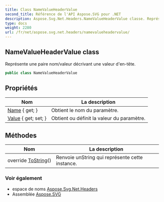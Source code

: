 ```yaml
---
title: Class NameValueHeaderValue
second_title: Référence de l'API Aspose.SVG pour .NET
description: Aspose.Svg.Net.Headers.NameValueHeaderValue classe. Représente une paire nom/valeur décrivant une valeur dentête.
type: docs
weight: 2280
url: /fr/net/aspose.svg.net.headers/namevalueheadervalue/
---
```

## NameValueHeaderValue class

Représente une paire nom/valeur décrivant une valeur d'en-tête.

```csharp
public class NameValueHeaderValue
```

## Propriétés

| Nom | La description |
| --- | --- |
| [Name](../../aspose.svg.net.headers/namevalueheadervalue/name/) { get; } | Obtient le nom du paramètre. |
| [Value](../../aspose.svg.net.headers/namevalueheadervalue/value/) { get; set; } | Obtient ou définit la valeur du paramètre. |

## Méthodes

| Nom | La description |
| --- | --- |
| override [ToString](../../aspose.svg.net.headers/namevalueheadervalue/tostring/)() | Renvoie unString qui représente cette instance. |

### Voir également

* espace de noms [Aspose.Svg.Net.Headers](../../aspose.svg.net.headers/)
* Assemblée [Aspose.SVG](../../)


